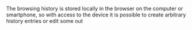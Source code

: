The browsing history is stored locally in the browser on the computer or smartphone, so with access to the device it is possible to create arbitrary history entries or edit some out
